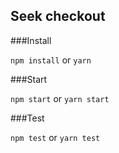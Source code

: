 ## Seek checkout


###Install

```npm install``` or ```yarn```

###Start

```npm start``` or ```yarn start```

###Test

```npm test``` or ```yarn test```
